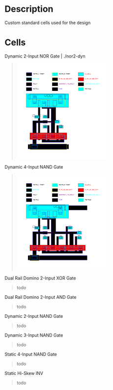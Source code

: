 # Description
Custom standard cells used for the design
# Cells
Dynamic 2-Input NOR Gate | ./nor2-dyn
>
> <img src="https://github.com/marz-dax/dynamic-cmos-cla-adder/blob/fbb061cc4058dc54cb5f7e5239e8516fa853a1df/standard-cells/nor2-dyn/layout/nor2_dyn_layout.png" width="300">
> 
Dynamic 4-Input NAND Gate
>
> <img src="https://github.com/marz-dax/dynamic-cmos-cla-adder/blob/50c9de0080f1d7235a2fab315b4a229ecd22ff2d/standard-cells/nor4-dyn/layout/nor4_dyn_layout.png" width="300">
> 
Dual Rail Domino 2-Input XOR Gate
>
> todo
> 
Dual Rail Domino 2-Input AND Gate
>
> todo
> 
Dynamic 2-Input NAND Gate
>
> todo
> 
Dynamic 3-Input NAND Gate
>
> todo
> 
Static 4-Input NAND Gate
>
> todo
> 
Static Hi-Skew INV
>
> todo
> 
